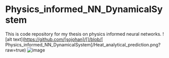 # Physics_informed_NN_DynamicalSystem
This is code repository for my thesis on physics informed neural networks. 
![alt text](https://github.com/[sojohan]/[]/blob/[
Physics_informed_NN_DynamicalSystem]/Heat_analytical_prediction.png?raw=true)
![image](https://github.com/sojohan/Physics_informed_NN_DynamicalSystem/assets/13655240/269ab7a8-cf0f-4307-9c9e-21ebf1c59bde)
